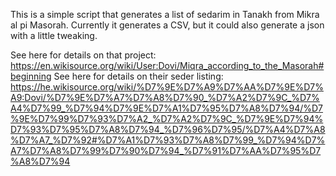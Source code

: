 This is a simple script that generates a list of sedarim in Tanakh from Mikra al pi Masorah.
Currently it generates a CSV, but it could also generate a json with a little tweaking.

See here for details on that project: https://en.wikisource.org/wiki/User:Dovi/Miqra_according_to_the_Masorah#beginning
See here for details on their seder listing: https://he.wikisource.org/wiki/%D7%9E%D7%A9%D7%AA%D7%9E%D7%A9:Dovi/%D7%9E%D7%A7%D7%A8%D7%90_%D7%A2%D7%9C_%D7%A4%D7%99_%D7%94%D7%9E%D7%A1%D7%95%D7%A8%D7%94/%D7%9E%D7%99%D7%93%D7%A2_%D7%A2%D7%9C_%D7%9E%D7%94%D7%93%D7%95%D7%A8%D7%94_%D7%96%D7%95/%D7%A4%D7%A8%D7%A7_%D7%92#%D7%A1%D7%93%D7%A8%D7%99_%D7%94%D7%A7%D7%A8%D7%99%D7%90%D7%94_%D7%91%D7%AA%D7%95%D7%A8%D7%94
